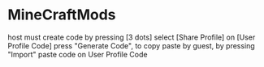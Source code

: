 # MineCraftMods
host must create code by pressing [3 dots] select [Share Profile] on [User Profile Code] press "Generate Code", to copy paste by guest, by pressing "Import" paste code on User Profile Code
